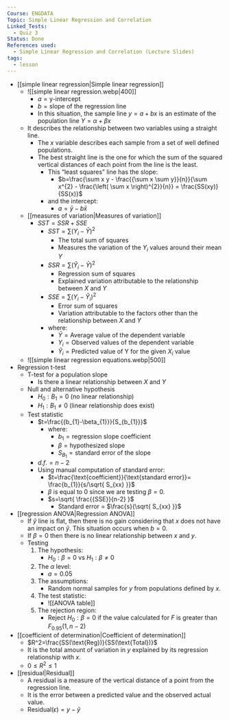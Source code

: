 ```yaml
---
Course: ENGDATA
Topic: Simple Linear Regression and Correlation
Linked_Tests:
  - Quiz 3
Status: Done
References used:
  - Simple Linear Regression and Correlation (Lecture Slides)
tags:
  - lesson
---
```


- [[simple linear regression|Simple linear regression]]
	- ![[simple linear regression.webp|400]]
		- $a = \text{y-intercept}$
		- $b = \text{slope of the regression line}$
		- In this situation, the sample line $y=a+bx$ is an estimate of the population line $Y=\alpha+\beta x$
	- It describes the relationship between two variables using a straight line.
		- The $x$ variable describes each sample from a set of well defined populations.
		- The best straight line is the one for which the sum of the squared vertical distances of each point from the line is the least.
			- This “least squares” line has the slope:
				- $b=\frac{\sum x y - \frac{{\sum x \sum y}}{n}}{\sum x^{2} - \frac{\left( \sum x \right)^{2}}{n}} = \frac{SS(xy)}{SS(x)}$
			- and the intercept:
				- $a=\bar{y}-b\bar{x}$
	- [[measures of variation|Measures of variation]]
		- $SST = SSR + SSE$
			- $SST = \sum(Y_{i}-\bar{Y})^2$
				- The total sum of squares
				- Measures the variation of the $Y_{i}$ values around their mean $Y$
			- $SSR=\sum(\hat{Y}_{i}-\bar{Y})^2$
				- Regression sum of squares
				- Explained variation attributable to the relationship between $X$ and $Y$
			- $SSE=\sum(Y_{i}-\hat{Y}_{i})^2$
				- Error sum of squares
				- Variation attributable to the factors other than the relationship between $X$ and $Y$
			- where:
				- $\bar{Y}=\text{Average value of the dependent variable}$
				- $Y_{i}=\text{Observed values of the dependent variable}$
				- $\hat{Y}_{i}=\text{Predicted value of Y for the given } X_i \text{ value}$
	- ![[simple linear regression equations.webp|500]]
- Regression t-test
	- T-test for a population slope
		- Is there a linear relationship between $X$ and $Y$
	- Null and alternative hypothesis
		- $H_{0}: B_{1} = 0$ (no linear relationship)
		- $H_{1}: B_{1} \neq 0$ (linear relationship does exist)
	- Test statistic
		- $t=\frac{{b_{1}-\beta_{1}}}{S_{b_{1}}}$
			- where:
				- $b_{1}=\text{regression slope coefficient}$
				- $\beta=\text{hypothesized slope}$
				- $S_{B_{1}}=\text{standard error of the slope}$
		- $d.f.=n-2$
		- Using manual computation of standard error:
			- $t=\frac{\text{coefficient}}{\text{standard error}}= \frac{b_{1}}{s/\sqrt{ S_{xx} }}$
			- $\beta$ is equal to 0 since we are testing $\beta=0.$
			- $s=\sqrt{ \frac{{SSE}}{n-2} }$
				- Standard error = $\frac{s}{\sqrt{ S_{xx} }}$
- [[regression ANOVA|Regression ANOVA]]
	- If $\hat{y}$ line is flat, then there is no gain considering that $x$ does not have an impact on $\hat{y}$. This situation occurs when $b=0$.
	- If $\beta=0$ then there is no linear relationship between $x$ and $y$.
	- Testing
		1. The hypothesis:
			- $H_{0}:\beta=0$ vs $H_{1}:\beta \neq 0$
		2. The $\alpha$ level:
			- $a=0.05$
		3. The assumptions:
			- Random normal samples for $y$ from populations defined by $x$.
		4. The test statistic:
			- ![[ANOVA table]]
		5. The rejection region:
			- Reject $H_{0}:\beta=0$ if the value calculated for $F$ is greater than $F_{0.95}(1,n-2)$
- [[coefficient of determination|Coefficient of determination]]
	- $R^2=\frac{SS(\text{Reg})}{SS(\text{Total})}$
	- It is the total amount of variation in $y$ explained by its regression relationship with $x$.
	- $0\leq R^2\leq 1$
- [[residual|Residual]]
	- A residual is a measure of the vertical distance of a point from the regression line.
	- It is the error between a predicted value and the observed actual value.
	- $\text{Residual}(\epsilon)=y-\hat{y}$